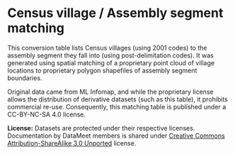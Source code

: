 # Census village / Assembly segment matching

This conversion table lists Census villages (using 2001 codes) to the assembly segment they fall into (using post-delimitation codes). It was generated using spatial matching of a proprietary point cloud of village locations to proprietary polygon shapefiles of assembly segment boundaries. 

Original data came from ML Infomap, and while the proprietary license allows the distribution of derivative datasets (such as this table), it prohibits commercial re-use. Consequently, this matching table is published under a CC-BY-NC-SA 4.0 license.

**License:** Datasets are protected under their respective licenses. Documentation by DataMeet members is shared under [Creative Commons Attribution-ShareAlike 3.0 Unported](http://creativecommons.org/licenses/by-sa/3.0/) license.
